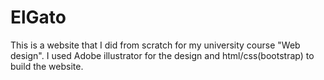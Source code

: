 # ElGato
This is a website that I did from scratch for my university course "Web design". I used Adobe illustrator for the design and html/css(bootstrap) to build the website.
